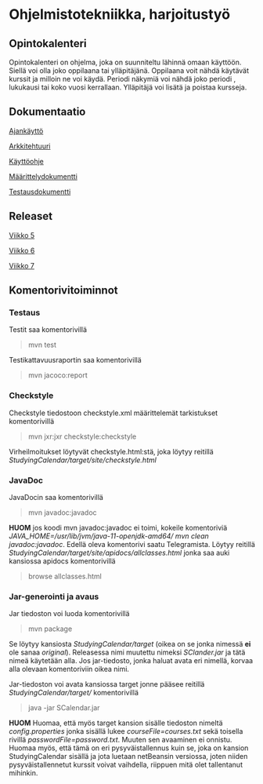# Ohjelmistotekniikka, harjoitustyö #
## Opintokalenteri

Opintokalenteri on ohjelma, joka on suunniteltu lähinnä omaan käyttöön. Siellä voi olla joko oppilaana tai ylläpitäjänä. Oppilaana voit nähdä käytävät kurssit ja milloin ne voi käydä. Periodi näkymiä voi nähdä joko periodi , lukukausi tai koko vuosi kerrallaan. Ylläpitäjä voi lisätä ja poistaa kursseja.

## Dokumentaatio 

[Ajankäyttö](https://github.com/miljaniemi/ot-harjoitustyo/blob/master/Dokumentaatio/TyöAikakirjanpito.md)

[Arkkitehtuuri](https://github.com/miljaniemi/ot-harjoitustyo/blob/master/Dokumentaatio/Arkkitehtuuri.md)

[Käyttöohje](https://github.com/miljaniemi/ot-harjoitustyo/blob/master/Dokumentaatio/Kayttoohje.md)

[Määrittelydokumentti](https://github.com/miljaniemi/ot-harjoitustyo/blob/master/Dokumentaatio/Vaativuusmaarittely.md)

[Testausdokumentti](https://github.com/miljaniemi/ot-harjoitustyo/blob/master/Dokumentaatio/Testausdokumentti.md)

## Releaset

[Viikko 5](https://github.com/miljaniemi/ot-harjoitustyo/releases/tag/viikko5)

[Viikko 6](https://github.com/miljaniemi/ot-harjoitustyo/releases/tag/viikko6)

[Viikko 7](https://github.com/miljaniemi/ot-harjoitustyo/releases/tag/viikko7)

## Komentorivitoiminnot
  
### Testaus

Testit saa komentorivillä

> mvn test

Testikattavuusraportin saa komentorivillä

> mvn jacoco:report

### Checkstyle

Checkstyle tiedostoon checkstyle.xml määrittelemät tarkistukset komentorivillä

> mvn jxr:jxr checkstyle:checkstyle

Virheilmoitukset löytyvät checkstyle.html:stä, joka löytyy reitillä *StudyingCalendar/target/site/checkstyle.html*

### JavaDoc

JavaDocin saa komentorivillä

>  mvn javadoc:javadoc

**HUOM** jos koodi mvn javadoc:javadoc ei toimi, kokeile komentoriviä *JAVA_HOME=/usr/lib/jvm/java-11-openjdk-amd64/ mvn clean javadoc:javadoc*. Edellä oleva komentorivi saatu Telegramista. Löytyy reitillä *StudyingCalendar/target/site/apidocs/allclasses.html* jonka saa auki kansiossa apidocs komentorivillä

> browse allclasses.html

### Jar-generointi ja avaus

Jar tiedoston voi luoda komentorivillä

> mvn package

Se löytyy kansiosta *StudyingCalendar/target* (oikea on se jonka nimessä **ei** ole sanaa *original*). Releasessa nimi muutettu nimeksi *SClander.jar* ja tätä nimeä käytetään alla. Jos jar-tiedosto, jonka haluat avata eri nimellä, korvaa alla olevaan komentoriviin oikea nimi.

Jar-tiedoston voi avata kansiossa target jonne pääsee reitillä *StudyingCalendar/target/* komentorivillä

> java -jar SCalendar.jar

**HUOM** Huomaa, että myös target kansion sisälle tiedoston nimeltä *config.properties* jonka sisällä lukee *courseFile=courses.txt* sekä toisella rivillä *passwordFile=password.txt*. Muuten sen avaaminen ei onnistu. Huomaa myös, että tämä on eri pysyväistallennus kuin se, joka on kansion StudyingCalendar sisällä ja jota luetaan netBeansin versiossa, joten niiden pysyväistallennetut kurssit voivat vaihdella, riippuen mitä olet tallentanut mihinkin.
